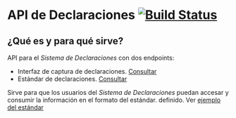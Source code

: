# API de Declaraciones [![Build Status](https://travis-ci.org/PDNMX/dummy_api.svg?branch=master)](https://travis-ci.org/PDNMX/dummy_api)

## ¿Qué es y para qué sirve?
API para el *Sistema de Declaraciones* con dos endpoints:
- Interfaz de captura de declaraciones. [Consultar](https://github.com/PDNMX/declaraciones)
- Estándar de declaraciones. [Consultar](https://github.com/PDNMX/api_docs/tree/master/S1)

Sirve para que los usuarios del *Sistema de Declaraciones* puedan accesar y consumir la información en el formato del estándar. definido. Ver [ejemplo del estándar](https://github.com/PDNMX/api_docs/blob/master/S1/example.json)
